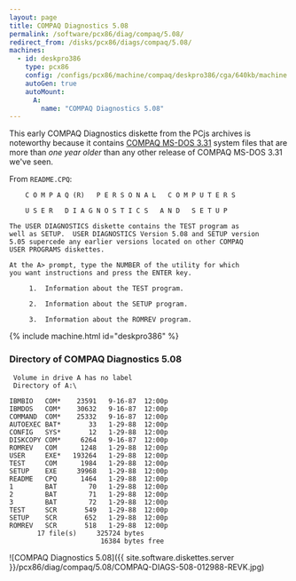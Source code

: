 ```yaml
---
layout: page
title: COMPAQ Diagnostics 5.08
permalink: /software/pcx86/diag/compaq/5.08/
redirect_from: /disks/pcx86/diags/compaq/5.08/
machines:
  - id: deskpro386
    type: pcx86
    config: /configs/pcx86/machine/compaq/deskpro386/cga/640kb/machine.xml
    autoGen: true
    autoMount:
      A:
        name: "COMPAQ Diagnostics 5.08"
---
```


This early COMPAQ Diagnostics diskette from the PCjs archives is noteworthy because it contains
[COMPAQ MS-DOS 3.31](/software/pcx86/sys/dos/compaq/3.31/) system files that are more than *one year older*
than any other release of COMPAQ MS-DOS 3.31 we've seen.

From `README.CPQ`:

        C O M P A Q (R)   P E R S O N A L   C O M P U T E R S
    
        U S E R   D I A G N O S T I C S   A N D   S E T U P
    
    The USER DIAGNOSTICS diskette contains the TEST program as
    well as SETUP.  USER DIAGNOSTICS Version 5.08 and SETUP version
    5.05 supercede any earlier versions located on other COMPAQ
    USER PROGRAMS diskettes.
    
    At the A> prompt, type the NUMBER of the utility for which
    you want instructions and press the ENTER key.
    
         1.  Information about the TEST program.
    
         2.  Information about the SETUP program.
    
         3.  Information about the ROMREV program.

{% include machine.html id="deskpro386" %}

### Directory of COMPAQ Diagnostics 5.08

     Volume in drive A has no label
     Directory of A:\

    IBMBIO   COM*    23591   9-16-87  12:00p
    IBMDOS   COM*    30632   9-16-87  12:00p
    COMMAND  COM*    25332   9-16-87  12:00p
    AUTOEXEC BAT*       33   1-29-88  12:00p
    CONFIG   SYS*       12   1-29-88  12:00p
    DISKCOPY COM*     6264   9-16-87  12:00p
    ROMREV   COM      1248   1-29-88  12:00p
    USER     EXE*   193264   1-29-88  12:00p
    TEST     COM      1984   1-29-88  12:00p
    SETUP    EXE     39968   1-29-88  12:00p
    README   CPQ      1464   1-29-88  12:00p
    1        BAT        70   1-29-88  12:00p
    2        BAT        71   1-29-88  12:00p
    3        BAT        72   1-29-88  12:00p
    TEST     SCR       549   1-29-88  12:00p
    SETUP    SCR       652   1-29-88  12:00p
    ROMREV   SCR       518   1-29-88  12:00p
           17 file(s)     325724 bytes
                           16384 bytes free

![COMPAQ Diagnostics 5.08]({{ site.software.diskettes.server }}/pcx86/diag/compaq/5.08/COMPAQ-DIAGS-508-012988-REVK.jpg)
